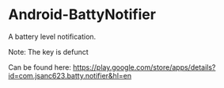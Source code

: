 Android-BattyNotifier
=====================

A battery level notification. 

Note: The key is defunct

Can be found here: https://play.google.com/store/apps/details?id=com.jsanc623.batty.notifier&hl=en
